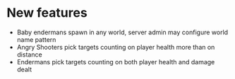 # New features
* Baby endermans spawn in any world, server admin may configure world name pattern
* Angry Shooters pick targets counting on player health more than on distance
* Endermans pick targets counting on both player health and damage dealt
